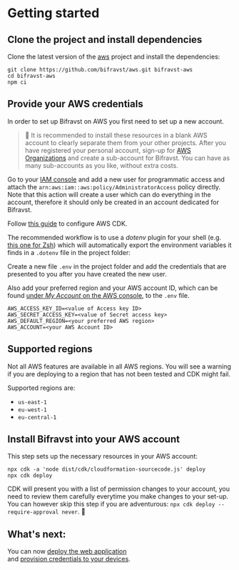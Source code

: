 # Getting started

## Clone the project and install dependencies

Clone the latest version of the [aws](https://github.com/bifravst/aws) project
and install the dependencies:

    git clone https://github.com/bifravst/aws.git bifravst-aws
    cd bifravst-aws
    npm ci

## Provide your AWS credentials

In order to set up Bifravst on AWS you first need to set up a new account.

> 🚨 It is recommended to install these resources in a blank AWS account to
> clearly separate them from your other projects. After you have registered your
> personal account, sign-up for
> [AWS Organizations](https://aws.amazon.com/organizations/) and create a
> sub-account for Bifravst. You can have as many sub-accounts as you like,
> without extra costs.

Go to your
[IAM console](https://console.aws.amazon.com/iam/home?region=us-east-1#/home)
and add a new user for programmatic access and attach the
`arn:aws:iam::aws:policy/AdministratorAccess` policy directly. Note that this
action will create a user which can do everything in the account, therefore it
should only be created in an account dedicated for Bifravst.

Follow
[this guide](https://docs.aws.amazon.com/cdk/latest/guide/getting_started.html)
to configure AWS CDK.

The recommended workflow is to use a _dotenv_ plugin for your shell (e.g.
[this one for Zsh](https://github.com/robbyrussell/oh-my-zsh/tree/master/plugins/dotenv))
which will automatically export the environment variables it finds in a
`.dotenv` file in the project folder:

Create a new file `.env` in the project folder and add the credentials that are
presented to you after you have created the new user.

Also add your preferred region and your AWS account ID, which can be found
[under _My Account_ on the AWS console](https://console.aws.amazon.com/billing/home?#/account),
to the `.env` file.

```
AWS_ACCESS_KEY_ID=<value of Access key ID>
AWS_SECRET_ACCESS_KEY=<value of Secret access key>
AWS_DEFAULT_REGION=<your preferred AWS region>
AWS_ACCOUNT=<your AWS Account ID>
```

## Supported regions

Not all AWS features are available in all AWS regions. You will see a warning if
you are deploying to a region that has not been tested and CDK might fail.

Supported regions are:

- `us-east-1`
- `eu-west-1`
- `eu-central-1`

## Install Bifravst into your AWS account

This step sets up the necessary resources in your AWS account:

    npx cdk -a 'node dist/cdk/cloudformation-sourcecode.js' deploy
    npx cdk deploy

CDK will present you with a list of permission changes to your account, you need
to review them carefully everytime you make changes to your set-up. You can
however skip this step if you are adventurous:
`npx cdk deploy --require-approval never`. 🤞

## What's next:

You can now [deploy the web application](../app/AWS.md)  
and [provision credentials to your devices](./DeviceCredentials.md).
